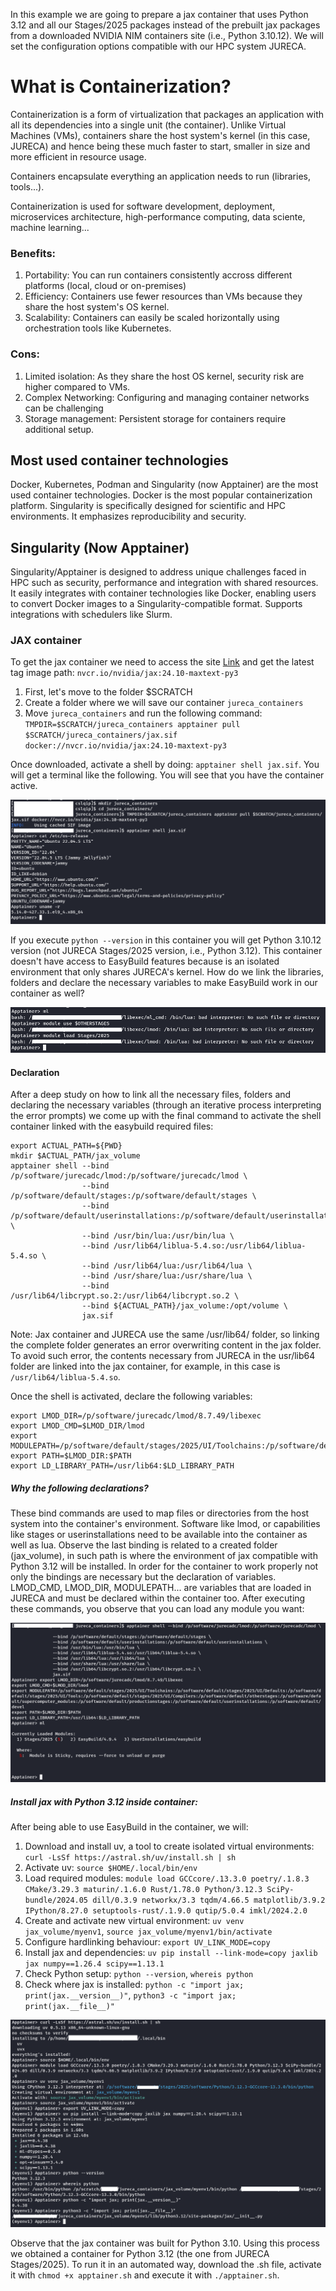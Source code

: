 In this example we are going to prepare a jax container that uses Python 3.12 and all our Stages/2025 packages instead of the prebuilt jax packages from a downloaded NVIDIA NIM containers site (i.e., Python 3.10.12). We will set the configuration options compatible with our HPC system JURECA.

# What is Containerization?

Containerization is a form of virtualization that packages an application with all its dependencies into a single unit (the container).
Unlike Virtual Machines (VMs), containers share the host system's kernel (in this case, JURECA) and hence being these much faster to start, smaller in size and more efficient in resource usage.

Containers encapsulate everything an application needs to run (libraries, tools...).

Containerization is used for software development, deployment, microservices architecture, high-performance computing, data sciente, machine learning...
### Benefits:
  1. Portability: You can run containers consistently accross different platforms (local, cloud or on-premises)
  2. Efficiency: Containers use fewer resources than VMs because they share the host system's OS kernel.
  3. Scalability: Containers can easily be scaled horizontally using orchestration tools like Kubernetes.

### Cons:
  1. Limited isolation: As they share the host OS kernel, security risk are higher compared to VMs.
  2. Complex Networking: Configuring and managing container networks can be challenging
  3. Storage management: Persistent storage for containers require additional setup.

## Most used container technologies

Docker, Kubernetes, Podman and Singularity (now Apptainer) are the most used container technologies. Docker is the most popular containerization platform. Singularity is specifically designed for scientific and HPC environments. It emphasizes reproducibility and security.

## Singularity (Now Apptainer)

Singularity/Apptainer is designed to address unique challenges faced in HPC such as security, performance and integration with shared resources. It easily integrates with container technologies like Docker, enabling users to convert Docker images to a Singularity-compatible format. Supports integrations with schedulers like Slurm.

### JAX container

To get the jax container we need to access the site [Link](https://catalog.ngc.nvidia.com/orgs/nvidia/containers/jax/tags) and get the latest tag image path: `nvcr.io/nvidia/jax:24.10-maxtext-py3`

  1. First, let's move to the folder $SCRATCH
  2. Create a folder where we will save our container `jureca_containers`
  3. Move `jureca_containers` and run the following command:
`TMPDIR=$SCRATCH/jureca_containers apptainer pull $SCRATCH/jureca_containers/jax.sif docker://nvcr.io/nvidia/jax:24.10-maxtext-py3`

Once downloaded, activate a shell by doing:
`apptainer shell jax.sif`. You will get a terminal like the following. You will see that you have the container active.

![alt text](pics/pic1.png)

If you execute `python --version` in this container you will get Python 3.10.12 version (not JURECA Stages/2025 version, i.e., Python 3.12). This container doesn't have access to EasyBuild features because is an isolated environment that only shares JURECA's kernel. How do we link the libraries, folders and declare the necessary variables to make EasyBuild work in our container as well?

![alt text](pics/pic2.png)

#### Declaration

After a deep study on how to link all the necessary files, folders and declaring the necessary variables (through an iterative process interpreting the error prompts) we come up with the final command to activate the shell container linked with the easybuild required files:

```
export ACTUAL_PATH=${PWD}
mkdir $ACTUAL_PATH/jax_volume
apptainer shell --bind /p/software/jurecadc/lmod:/p/software/jurecadc/lmod \
                --bind /p/software/default/stages:/p/software/default/stages \
                --bind /p/software/default/userinstallations:/p/software/default/userinstallations \
                --bind /usr/bin/lua:/usr/bin/lua \
                --bind /usr/lib64/liblua-5.4.so:/usr/lib64/liblua-5.4.so \
                --bind /usr/lib64/lua:/usr/lib64/lua \
                --bind /usr/share/lua:/usr/share/lua \
                --bind /usr/lib64/libcrypt.so.2:/usr/lib64/libcrypt.so.2 \
                --bind ${ACTUAL_PATH}/jax_volume:/opt/volume \
                jax.sif
```

Note: Jax container and JURECA use the same /usr/lib64/ folder, so linking the complete folder generates an error overwriting content in the jax folder. To avoid such error, the contents necessary from JURECA in the usr/lib64 folder are linked into the jax container, for example, in this case is `/usr/lib64/liblua-5.4.so`.

Once the shell is activated, declare the following variables:

```
export LMOD_DIR=/p/software/jurecadc/lmod/8.7.49/libexec
export LMOD_CMD=$LMOD_DIR/lmod
export MODULEPATH=/p/software/default/stages/2025/UI/Toolchains:/p/software/default/stages/2025/UI/Defaults:/p/software/default/stages/2025/UI/Tools:/p/software/default/stages/2025/UI/Compilers:/p/software/default/otherstages:/p/software/default/supercomputer_modules:/p/software/default/productionstages:/p/software/default/userinstallations:/p/software/default/devel
export PATH=$LMOD_DIR:$PATH
export LD_LIBRARY_PATH=/usr/lib64:$LD_LIBRARY_PATH
```

##### Why the following declarations?

These bind commands are used to map files or directories from the host system into the container's environment. Software like lmod, or capabilities like stages or userinstallations need to be available into the container as well as lua. Observe the last binding is related to a created folder (jax_volume), in such path is where the environment of jax compatible with Python 3.12 will be installed. In order for the container to work properly not only the bindings are necessary but the declaration of variables. LMOD_CMD, LMOD_DIR, MODULEPATH... are variables that are loaded in JURECA and must be declared within the container too. After executing these commands, you observe that you can load any module you want:

![alt text](pics/pic3.png)

##### Install jax with Python 3.12 inside container:

After being able to use EasyBuild in the container, we will:

1. Download and install uv, a tool to create isolated virtual environments: `curl -LsSf https://astral.sh/uv/install.sh | sh`
4. Activate uv: `source $HOME/.local/bin/env`
5. Load required modules: `module load GCCcore/.13.3.0 poetry/.1.8.3 CMake/3.29.3 maturin/.1.6.0 Rust/1.78.0 Python/3.12.3 SciPy-bundle/2024.05 dill/0.3.9 networkx/3.3 tqdm/4.66.5 matplotlib/3.9.2 IPython/8.27.0 setuptools-rust/.1.9.0 qutip/5.0.4 imkl/2024.2.0`
6. Create and activate new virtual environment: `uv venv jax_volume/myenv1`, `source jax_volume/myenv1/bin/activate`
7. Configure hardlinking behaviour: `export UV_LINK_MODE=copy`
8. Install jax and dependencies: `uv pip install --link-mode=copy jaxlib jax numpy==1.26.4 scipy==1.13.1`
9. Check Python setup: `python --version`, `whereis python`
10. Check where jax is installed: `python -c "import jax; print(jax.__version__)"`, `python3 -c "import jax; print(jax.__file__)"`

![alt text](pics/pic4.png)

Observe that the jax container was built for Python 3.10. Using this process we obtained a container for Python 3.12 (the one from JURECA Stages/2025).
To run it in an automated way, download the .sh file, activate it with `chmod +x apptainer.sh` and execute it with `./apptainer.sh`.
